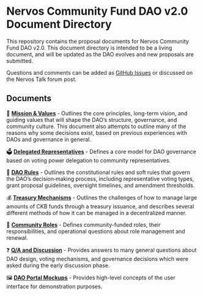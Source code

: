  # Nervos Community Fund DAO v2.0 Document Directory

 This repository contains the proposal documents for Nervos Community Fund DAO v2.0. This document directory is intended to be a living document, and will be updated as the DAO evolves and new proposals are submitted.

Questions and comments can be added as [GitHub Issues](https://github.com/CKBDAO/ckb-dao-v2/issues) or discussed on the Nervos Talk forum post.

 ## Documents

🎯 [**Mission & Values**](docs/mission-and-values.md) - Outlines the core principles, long-term vision, and guiding values that will shape the DAO’s structure, governance, and community culture. This document also attempts to outline many of the reasons why some decisions exist, based on previous experiences with DAOs and governance in general.

🗳️ [**Delegated Representatives**](docs/delegated-representatives.md) - Defines a core model for DAO governance based on voting power delegation to community representatives.

📜 [**DAO Rules**](docs/dao-rules.md) - Outlines the constitutional rules and soft rules that govern the DAO’s decision‑making process, including representative voting types, grant proposal guidelines, oversight timelines, and amendment thresholds.

💰 [**Treasury Mechanisms**](docs/treasury-mechanisms.md) - Outlines the challenges of how to manage large amounts of CKB funds through a treasury issuance, and describes several different methods of how it can be managed in a decentralized manner.

👥 [**Community Roles**](docs/community-roles.md) - Defines community-funded roles, their responsibilities, and operational questions about role management and renewal.

❓ [**Q/A and Discussion**](docs/qa-and-discussion.md) - Provides answers to many general  questions about DAO design, voting mechanisms, and governance decisions which were asked during the early discussion phase.

🖼️ [**DAO Portal Mockups**](docs/dao-portal-mockups.md) - Provides high-level concepts of the user interface for demonstration purposes.
